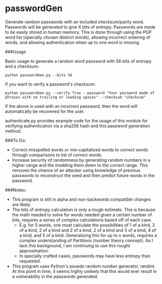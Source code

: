 passwordGen
===========
Generate random passwords with an included checksum/parity word. Passwords will be generated to give X bits of entropy. Passwords are made to be easily stored in human memory. This is done through using the PGP word list (specially chosen distinct words), allowing incorrect ordering of words, and allowing authentication when up to one word is missing. 

###Usage

Basic usage to generate a random word password with 56 bits of entropy and a checksum: 

```python passwordGen.py --bits 56```

If you want to verify a password's checksum: 

```python passwordGen.py --verify True --password "Your password made of phrases with no trailing or leading spaces" --checksum "checksum"```

If the above is used with an incorrect password, then the word will automatically be recovered for the user. 

authenticate.py provides example code for the usage of this module for verifying authentication via a sha256 hash and this password generation method. 

###To Do: 
* Correct misspelled words or mis-capitalized words to correct words through comparisons to list of correct words. 
* Increase security of randomness by generating random numbers in a higher range and the modding them down to the correct range. This removes the chance of an attacker using knowledge of previous passwords to reconstruct the seed and then predict future words in the password. 

###Notes: 
* This program is still in alpha and non-backwards compatible changes are likely. 
* The bits of entropy calculation is only a rough estimate. This is because the math needed to solve for words needed given a certain number of bits, requires a series of complex calculations based off of each case. 
  * E.g. for 5 words, one must calculate the possibilities of 1 of a kind, 2 of a kind, 2 of a kind and 2 of a kind, 2 of a kind and 3 of a kind, 4 of a kind, and 5 of a kind. Generalizing this for up to n words, requires a complex understanding of Partitions (number theory concept). As I lack this background, I am continuing to use this rought approximation. 
  * In specially crafted cases, passwords may have less entropy than requested. 
* This program uses Python's psuedo random number generator, randint. At this point in time, it seems highly unlikely that this would ever result in a vulnerability in the passwords generated. 
